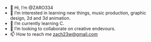 - 👋 Hi, I’m @ZARO334
- 👀 I’m interested in learning new things, music production, graphic design, 2d and 3d animation.
- 🌱 I’m currently learning C.
- 💞️ I’m looking to collaborate on creative endevours.
- 📫 How to reach me zach23w@gmail.com
